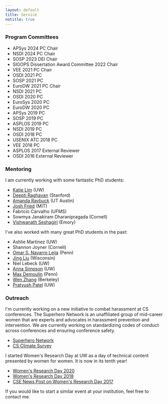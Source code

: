 ```yaml
---
layout: default
title: Service
notitle: true
---
```


### Program Committees

* APSys 2024 PC Chair
* NSDI 2024 PC Chair
* SOSP 2023 DEI Chair
* SIGOPS Dissertation Award Committee 2022 Chair
* VEE 2021 PC Chair
* OSDI 2021 PC
* SOSP 2021 PC
* EuroDW 2021 PC Chair
* NSDI 2021 PC
* OSDI 2020 PC
* EuroSys 2020 PC
* EuroDW 2020 PC
* APSys 2019 PC
* SOSP 2019 PC
* ASPLOS 2019 PC
* NSDI 2019 PC
* OSDI 2018 PC
* USENIX ATC 2018 PC
* VEE 2018 PC
* ASPLOS 2017 External Reviewer
* OSDI 2016 External Reviewer

### Mentoring
I am currently working with some fantastic PhD students:

* [Katie Lim](https://homes.cs.washington.edu/~katielim/) (UW)
* [Deepti Raghavan](https://deeptir.me/) (Stanford)
* [Amanda Raybuck](https://www.cs.utexas.edu/~ajaustin/) (UT Austin)
* [Josh Fried](https://joshfried.io) (MIT)
* Fabricio Carvalho (UFMS)
* Sowmya Janakiram Dharanipragada (Cornell)
* [Vishwanath Seshagiri](https://vishwanath1306.github.io) (Emory)

I've also worked with many great PhD students in the past:

* Ashlie Martinez (UW)
* Shannon Joyner (Cornell)
* [Omar S. Navarro Leija](https://gatowololo.github.io/) (Penn)
* [Jing Liu](https://jingliu.xyz) (Wisconsin)
* Niel Lebeck (UW)
* [Anna Simpson](https://homes.cs.washington.edu/~aksimpso/) (UW)
* [Max Demoulin](http://www.maxdml.com/) (Penn)
* [Wen Zhang](https://people.eecs.berkeley.edu/~zhangwen/) (Berkeley)
* [Pratyush Patel](https://homes.cs.washington.edu/~patelp1/) (UW)

### Outreach
I'm currently working on a new initiative to combat harassment at CS
conferences.  The Superhero Network is an unaffiliated group of mid-career women
that are experts and advocates in harassment prevention and
intervention.  We are currently working on standardizing codes of
conduct across conferences and ensuring conference safety.

* [Superhero Network](https://github.com/iyzhang/superhero-network/)
* [CS Climate Survey](https://www.csclimatesurvey.org)

I started Women's Research Day at UW as a day of technical content
presented by women for women. It is now in its tenth year!

* [Women's Research Day 2020](http://wrd.cs.washington.edu/)
* [Women's Research Day
  2018](https://www.facebook.com/events/2085124848383890/)
* [CSE News Post on Women's Research Day 2017](https://news.cs.washington.edu/2017/04/01/allen-schools-2017-womens-research-day/)

If you would like to start a similar event at your institution, feel
free to contact me.
